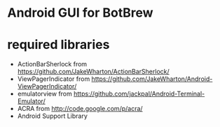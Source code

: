 Android GUI for BotBrew
=======================

required libraries
==================

- ActionBarSherlock from https://github.com/JakeWharton/ActionBarSherlock/
- ViewPagerIndicator from https://github.com/JakeWharton/Android-ViewPagerIndicator/
- emulatorview from https://github.com/jackpal/Android-Terminal-Emulator/
- ACRA from http://code.google.com/p/acra/
- Android Support Library
